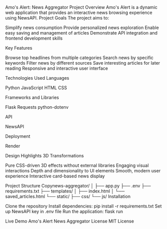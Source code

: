 Amo's Alert: News Aggregator
Project Overview
Amo's Alert is a dynamic web application that provides an interactive news browsing experience using NewsAPI.
Project Goals
The project aims to:

Simplify news consumption
Provide personalized news exploration
Enable easy saving and management of articles
Demonstrate API integration and frontend development skills

Key Features

Browse top headlines from multiple categories
Search news by specific keywords
Filter news by different sources
Save interesting articles for later reading
Responsive and interactive user interface

Technologies Used
Languages

Python
JavaScript
HTML
CSS

Frameworks and Libraries

Flask
Requests
python-dotenv

API

NewsAPI

Deployment

Render

Design Highlights
3D Transformations

Pure CSS-driven 3D effects without external libraries
Engaging visual interactions
Depth and dimensionality to UI elements
Smooth, modern user experience
Interactive card-based news display

Project Structure
Copynews-aggregator/
│
├── app.py
├── .env
├── requirements.txt
├── templates/
│   ├── index.html
│   └── saved_articles.html
└── static/
    ├── css/
    └── js/
Installation

Clone the repository
Install dependencies: pip install -r requirements.txt
Set up NewsAPI key in .env file
Run the application: flask run

Live Demo
Amo's Alert News Aggregator
License
MIT License
